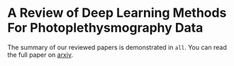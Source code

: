 # A Review of Deep Learning Methods For Photoplethysmography Data

The summary of our reviewed papers is demonstrated in `all`. You can read the full paper on [arxiv](https://arxiv.org/abs/2401.12783).
